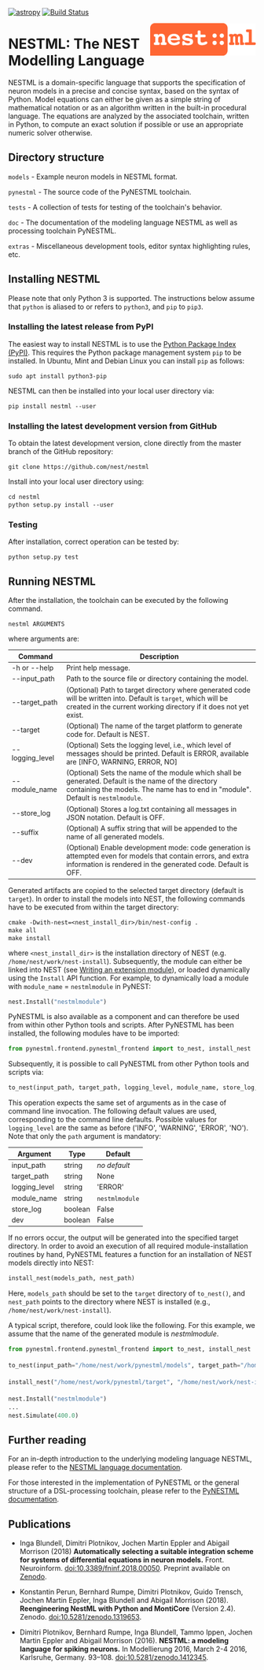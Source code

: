 [![astropy](http://img.shields.io/badge/powered%20by-AstroPy-orange.svg?style=flat)](http://www.astropy.org/) [![Build Status](https://travis-ci.org/nest/nestml.svg?branch=master)](https://travis-ci.org/nest/nestml)

<img align="right" width="215" height="66" src="doc/nestml-logo/nestml-logo.png">

# NESTML: The NEST Modelling Language

NESTML is a domain-specific language that supports the specification of neuron models in a precise and concise syntax, based on the syntax of Python. Model equations can either be given as a simple string of mathematical notation or as an algorithm written in the built-in procedural language. The equations are analyzed by the associated toolchain, written in Python, to compute an exact solution if possible or use an appropriate numeric solver otherwise.

## Directory structure

`models` - Example neuron models in NESTML format.

`pynestml` - The source code of the PyNESTML toolchain.

`tests` - A collection of tests for testing of the toolchain's behavior.

`doc` - The documentation of the modeling language NESTML as well as processing toolchain PyNESTML.

`extras` - Miscellaneous development tools, editor syntax highlighting rules, etc.

## Installing NESTML

Please note that only Python 3 is supported. The instructions below assume that `python` is aliased to or refers to `python3`, and `pip` to `pip3`.

### Installing the latest release from PyPI

The easiest way to install NESTML is to use the [Python Package Index (PyPI)](https://pypi.org). This requires the Python package management system `pip` to be installed. In Ubuntu, Mint and Debian Linux you can install `pip` as follows:

```
sudo apt install python3-pip
```

NESTML can then be installed into your local user directory via:

```
pip install nestml --user
```

### Installing the latest development version from GitHub

To obtain the latest development version, clone directly from the master branch of the GitHub repository:

```
git clone https://github.com/nest/nestml
```

Install into your local user directory using:

```
cd nestml
python setup.py install --user
```

### Testing

After installation, correct operation can be tested by:

```
python setup.py test
```

## Running NESTML

After the installation, the toolchain can be executed by the following command.
```
nestml ARGUMENTS
```
where arguments are:<a name="table_args"></a>

| Command        | Description |
|---             |---          |
| -h or --help   | Print help message.|
| --input_path   | Path to the source file or directory containing the model.|
| --target_path  | (Optional) Path to target directory where generated code will be written into. Default is `target`, which will be created in the current working directory if it does not yet exist.| 
| --target       | (Optional) The name of the target platform to generate code for. Default is NEST.|
| --logging_level| (Optional) Sets the logging level, i.e., which level of messages should be printed. Default is ERROR, available are [INFO, WARNING, ERROR, NO] |
| --module_name  | (Optional) Sets the name of the module which shall be generated. Default is the name of the directory containing the models. The name has to end in "module". Default is `nestmlmodule`. |
| --store_log    | (Optional) Stores a log.txt containing all messages in JSON notation. Default is OFF.|
| --suffix       | (Optional) A suffix string that will be appended to the name of all generated models.|
| --dev          | (Optional) Enable development mode: code generation is attempted even for models that contain errors, and extra information is rendered in the generated code. Default is OFF.|

Generated artifacts are copied to the selected target directory (default is `target`). In order to install the models into NEST, the following commands have to be executed from within the target directory:

```
cmake -Dwith-nest=<nest_install_dir>/bin/nest-config .
make all
make install
```

where `<nest_install_dir>` is the installation directory of NEST (e.g. `/home/nest/work/nest-install`). Subsequently, the module can either be linked into NEST (see [Writing an extension module](https://nest.github.io/nest-simulator/extension_modules)), or loaded dynamically using the `Install` API function. For example, to dynamically load a module with `module_name` = `nestmlmodule` in PyNEST:

```py
nest.Install("nestmlmodule")
```
PyNESTML is also available as a component and can therefore be used from within other Python tools and scripts. After PyNESTML has been installed, the following modules have to be imported:
```py
from pynestml.frontend.pynestml_frontend import to_nest, install_nest
```
Subsequently, it is possible to call PyNESTML from other Python tools and scripts via:
```py
to_nest(input_path, target_path, logging_level, module_name, store_log, dev)    
```
This operation expects the same set of arguments as in the case of command line invocation. The following default values are used, corresponding to the command line defaults. Possible values for `logging_level` are the same as before ('INFO', 'WARNING', 'ERROR', 'NO'). Note that only the `path` argument is mandatory:

| Argument      | Type    | Default |
|---            |---      | ---     |
| input_path    | string  | _no default_ |
| target_path   | string  | None |
| logging_level | string  | 'ERROR' |
| module_name   | string  | `nestmlmodule` |
| store_log     | boolean | False |
| dev           | boolean | False |

If no errors occur, the output will be generated into the specified target directory. In order to avoid an execution of all required module-installation routines by hand, PyNESTML features a function for an installation of NEST models directly into NEST:
```py
install_nest(models_path, nest_path)
```
Here, `models_path` should be set to the `target` directory of `to_nest()`, and `nest_path` points to the directory where NEST is installed (e.g., `/home/nest/work/nest-install`).

A typical script, therefore, could look like the following. For this example, we assume that the name of the generated module is _nestmlmodule_.
```py
from pynestml.frontend.pynestml_frontend import to_nest, install_nest

to_nest(input_path="/home/nest/work/pynestml/models", target_path="/home/nest/work/pynestml/target")

install_nest("/home/nest/work/pynestml/target", "/home/nest/work/nest-install")

nest.Install("nestmlmodule")
...
nest.Simulate(400.0)
```

## Further reading

For an in-depth introduction to the underlying modeling language NESTML, please refer to the [NESTML language documentation](doc/nestml_language.md).

For those interested in the implementation of PyNESTML or the general structure of a DSL-processing toolchain, please refer to the [PyNESTML documentation](doc/pynestml/index.md).

## Publications

* Inga Blundell, Dimitri Plotnikov, Jochen Martin Eppler and Abigail Morrison (2018) **Automatically selecting a suitable integration scheme for systems of differential equations in neuron models.** Front. Neuroinform. [doi:10.3389/fninf.2018.00050](https://doi.org/10.3389/fninf.2018.00050). Preprint available on [Zenodo](https://zenodo.org/record/1411417).

* Konstantin Perun, Bernhard Rumpe, Dimitri Plotnikov, Guido Trensch, Jochen Martin Eppler, Inga Blundell and Abigail Morrison (2018). **Reengineering NestML with Python and MontiCore** (Version 2.4). Zenodo. [doi:10.5281/zenodo.1319653](http://doi.org/10.5281/zenodo.1319653).

* Dimitri Plotnikov, Bernhard Rumpe, Inga Blundell, Tammo Ippen, Jochen Martin Eppler and Abigail Morrison (2016). **NESTML: a modeling language for spiking neurons.** In Modellierung 2016, March 2-4 2016, Karlsruhe, Germany. 93–108. [doi:10.5281/zenodo.1412345](http://doi.org/10.5281/zenodo.1412345).
